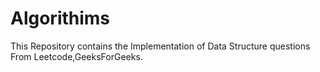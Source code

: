 # Algorithims
This Repository contains the Implementation of Data Structure questions From Leetcode,GeeksForGeeks.
